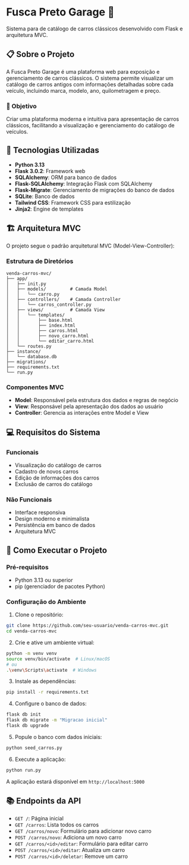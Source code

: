 # Fusca Preto Garage 🚗

Sistema para de catálogo de carros clássicos desenvolvido com Flask e arquitetura MVC.

## 📋 Sobre o Projeto

A Fusca Preto Garage é uma plataforma web para exposição e gerenciamento de carros clássicos. O sistema permite visualizar um catálogo de carros antigos com informações detalhadas sobre cada veículo, incluindo marca, modelo, ano, quilometragem e preço.

### 🎯 Objetivo

Criar uma plataforma moderna e intuitiva para apresentação de carros clássicos, facilitando a visualização e gerenciamento do catálogo de veículos.

## 🔧 Tecnologias Utilizadas

- **Python 3.13**
- **Flask 3.0.2**: Framework web
- **SQLAlchemy**: ORM para banco de dados
- **Flask-SQLAlchemy**: Integração Flask com SQLAlchemy
- **Flask-Migrate**: Gerenciamento de migrações do banco de dados
- **SQLite**: Banco de dados
- **Tailwind CSS**: Framework CSS para estilização
- **Jinja2**: Engine de templates

## 🏗️ Arquitetura MVC

O projeto segue o padrão arquitetural MVC (Model-View-Controller):

### Estrutura de Diretórios
```
venda-carros-mvc/
├── app/
│   ├── init.py
│   ├── models/         # Camada Model
│   │   └── carro.py
│   ├── controllers/    # Camada Controller
│   │   └── carros_controller.py
│   ├── views/          # Camada View
│   │   └── templates/
│   │       ├── base.html
│   │       ├── index.html
│   │       ├── carros.html
│   │       ├── novo_carro.html
│   │       └── editar_carro.html
│   └── routes.py       
├── instance/
│   └── database.db     
├── migrations/         
├── requirements.txt    
└── run.py              
```

### Componentes MVC

- **Model**: Responsável pela estrutura dos dados e regras de negócio
- **View**: Responsável pela apresentação dos dados ao usuário
- **Controller**: Gerencia as interações entre Model e View

## 💻 Requisitos do Sistema

### Funcionais
- Visualização do catálogo de carros
- Cadastro de novos carros
- Edição de informações dos carros
- Exclusão de carros do catálogo

### Não Funcionais
- Interface responsiva
- Design moderno e minimalista
- Persistência em banco de dados
- Arquitetura MVC

## 🚀 Como Executar o Projeto

### Pré-requisitos
- Python 3.13 ou superior
- pip (gerenciador de pacotes Python)

### Configuração do Ambiente
1. Clone o repositório:
```bash
git clone https://github.com/seu-usuario/venda-carros-mvc.git
cd venda-carros-mvc
```

2. Crie e ative um ambiente virtual:
```bash
python -m venv venv
source venv/bin/activate  # Linux/macOS
# ou
.\venv\Scripts\activate  # Windows
```

3. Instale as dependências:
```bash
pip install -r requirements.txt
```

4. Configure o banco de dados:
```bash
flask db init
flask db migrate -m "Migracao inicial"
flask db upgrade
```

5. Popule o banco com dados iniciais:
```bash
python seed_carros.py
```

6. Execute a aplicação:
```bash
python run.py
```

A aplicação estará disponível em `http://localhost:5000`

## 📚 Endpoints da API

- `GET /`: Página inicial
- `GET /carros`: Lista todos os carros
- `GET /carros/novo`: Formulário para adicionar novo carro
- `POST /carros/novo`: Adiciona um novo carro
- `GET /carros/<id>/editar`: Formulário para editar carro
- `POST /carros/<id>/editar`: Atualiza um carro
- `POST /carros/<id>/deletar`: Remove um carro